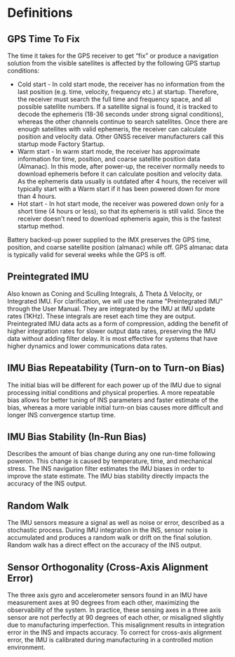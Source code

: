 # Definitions

## GPS Time To Fix

The time it takes for the GPS receiver to get “fix” or produce a navigation solution from the visible satellites is affected by the following GPS startup conditions:

- Cold start - In cold start mode, the receiver has no information from the last position (e.g. time, velocity, frequency etc.) at startup. Therefore, the receiver must search the full time and frequency space, and all possible satellite numbers. If a satellite signal is found, it is tracked to decode the ephemeris (18-36 seconds under strong signal conditions), whereas the other channels continue to search satellites. Once there are enough satellites with valid ephemeris, the receiver can calculate position and velocity data. Other GNSS receiver manufacturers call this startup mode Factory Startup.
- Warm start - In warm start mode, the receiver has approximate information for time, position, and coarse satellite position data (Almanac). In this mode, after power-up, the receiver normally needs to download ephemeris before it can calculate position and velocity data. As the ephemeris data usually is outdated after 4 hours, the receiver will typically start with a Warm start if it has been powered down for more than 4 hours.
- Hot start - In hot start mode, the receiver was powered down only for a short time (4 hours or less), so that its ephemeris is still valid. Since the receiver doesn't need to download ephemeris again, this is the fastest startup method.

Battery backed-up power supplied to the IMX preserves the GPS time, position, and coarse satellite position (almanac) while off.  GPS almanac data is typically valid for several weeks while the GPS is off.

## Preintegrated IMU

Also known as Coning and Sculling Integrals, Δ Theta Δ Velocity, or Integrated IMU.  For clarification, we will use the name "Preintegrated IMU" through the User Manual. They are integrated by the IMU at IMU update rates (1KHz). These integrals are reset each time they are output. Preintegrated IMU data acts as a form of compression, adding the benefit of higher integration rates for slower output data rates, preserving the IMU data without adding filter delay. It is most effective for systems that have higher dynamics and lower communications data rates.

## IMU Bias Repeatability (Turn-on to Turn-on Bias)

The initial bias will be different for each power up of the IMU due to signal processing initial conditions and physical properties.  A more repeatable bias allows for better tuning of INS parameters and faster estimate of the bias, whereas a more variable initial turn-on bias causes more difficult and longer INS convergence startup time.

## IMU Bias Stability (In-Run Bias)

Describes the amount of bias change during any one run-time following poweron.  This change is caused by temperature, time, and mechanical stress.  The INS navigation filter estimates the IMU biases in order to improve the state estimate.  The IMU bias stability directly impacts the accuracy of the INS output.   

## Random Walk

The IMU sensors measure a signal as well as noise or error, described as a stochastic process.  During IMU integration in the INS, sensor noise is accumulated and produces a random walk or drift on the final solution.  Random walk has a direct effect on the accuracy of the INS output.

## Sensor Orthogonality (Cross-Axis Alignment Error)

The three axis gyro and accelerometer sensors found in an IMU have measurement axes at 90 degrees from each other, maximizing the observability of the system.  In practice, these sensing axes in a three axis sensor are not perfectly at 90 degrees of each other, or misaligned slightly due to manufacturing imperfection.  This misalignment results in integration error in the INS and impacts accuracy.  To correct for cross-axis alignment error, the IMU is calibrated during manufacturing in a controlled motion environment. 

<!-- COMMENTED OUT UNTIL IT GETS CONTENT

## Dynamic Accuracy

-->